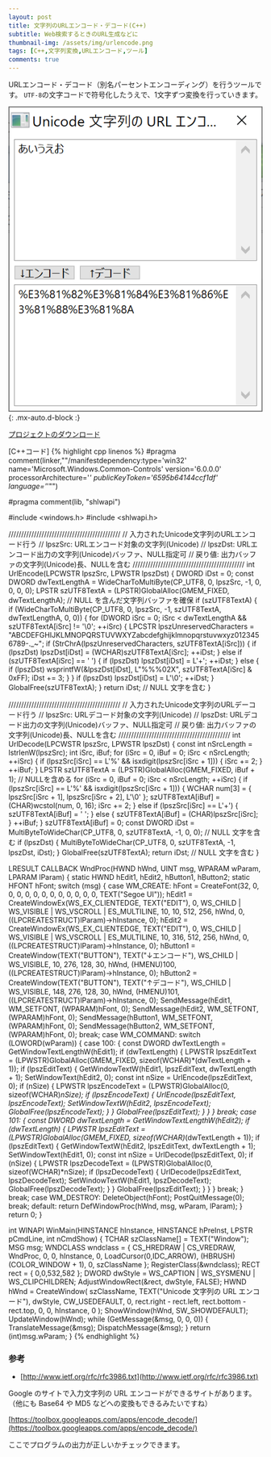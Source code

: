 ```yaml
---
layout: post
title: 文字列のURLエンコード・デコード(C++)
subtitle: Web検索するときのURL生成などに
thumbnail-img: /assets/img/urlencode.png
tags: [C++,文字列変換,URLエンコード,ツール]
comments: true
---
```


URLエンコード・デコード（別名パーセントエンコーディング）を行うツールです。
`UTF-8`の文字コードで符号化したうえで、1文字ずつ変換を行っていきます。

![](/assets/img/urlencode.png){: .mx-auto.d-block :}


[プロジェクトのダウンロード](https://github.com/kenjinote/UrlEncode/archive/master.zip)

[C++コード]
{% highlight cpp linenos %}
#pragma comment(linker,"\"/manifestdependency:type='win32' name='Microsoft.Windows.Common-Controls' version='6.0.0.0' processorArchitecture='*' publicKeyToken='6595b64144ccf1df' language='*'\"")

#pragma comment(lib, "shlwapi")

#include <windows.h>
#include <shlwapi.h>

////////////////////////////////////////////
// 入力されたUnicode文字列のURLエンコード行う
// lpszSrc: URLエンコード対象の文字列(Unicode)
// lpszDst: URLエンコード出力の文字列(Unicode)バッファ、NULL指定可
// 戻り値: 出力バッファの文字列(Unicode)長、NULLを含む
////////////////////////////////////////////
int UrlEncode(LPCWSTR lpszSrc, LPWSTR lpszDst)
{
  DWORD iDst = 0;
  const DWORD dwTextLengthA = WideCharToMultiByte(CP_UTF8, 0, lpszSrc, -1, 0, 0, 0, 0);
  LPSTR szUTF8TextA = (LPSTR)GlobalAlloc(GMEM_FIXED, dwTextLengthA); // NULL を含んだ文字列バッファを確保
  if (szUTF8TextA)
  {
    if (WideCharToMultiByte(CP_UTF8, 0, lpszSrc, -1, szUTF8TextA, dwTextLengthA, 0, 0))
    {
      for (DWORD iSrc = 0; iSrc < dwTextLengthA && szUTF8TextA[iSrc] != '\0'; ++iSrc)
      {
        LPCSTR lpszUnreservedCharacters = "ABCDEFGHIJKLMNOPQRSTUVWXYZabcdefghijklmnopqrstuvwxyz0123456789-._~";
        if (StrChrA(lpszUnreservedCharacters, szUTF8TextA[iSrc]))
        {
          if (lpszDst) lpszDst[iDst] = (WCHAR)szUTF8TextA[iSrc];
          ++iDst;
        }
        else if (szUTF8TextA[iSrc] == ' ')
        {
          if (lpszDst) lpszDst[iDst] = L'+';
          ++iDst;
        }
        else
        {
          if (lpszDst) wsprintfW(&lpszDst[iDst], L"%%%02X", szUTF8TextA[iSrc] & 0xFF);
          iDst += 3;
        }
      }
      if (lpszDst) lpszDst[iDst] = L'\0';
      ++iDst;
    }
    GlobalFree(szUTF8TextA);
  }
  return iDst; // NULL 文字を含む
}

////////////////////////////////////////////
// 入力されたUnicode文字列のURLデーコード行う
// lpszSrc: URLデコード対象の文字列(Unicode)
// lpszDst: URLデコード出力の文字列(Unicode)バッファ、NULL指定可
// 戻り値: 出力バッファの文字列(Unicode)長、NULLを含む
////////////////////////////////////////////
int UrlDecode(LPCWSTR lpszSrc, LPWSTR lpszDst)
{
  const int nSrcLength = lstrlenW(lpszSrc);
  int iSrc, iBuf;
  for (iSrc = 0, iBuf = 0; iSrc < nSrcLength; ++iSrc)
  {
    if (lpszSrc[iSrc] == L'%' && isxdigit(lpszSrc[iSrc + 1]))
    {
      iSrc += 2;
    }
    ++iBuf;
  }
  LPSTR szUTF8TextA = (LPSTR)GlobalAlloc(GMEM_FIXED, iBuf + 1); // NULLを含める
  for (iSrc = 0, iBuf = 0; iSrc < nSrcLength; ++iSrc)
  {
    if (lpszSrc[iSrc] == L'%' && isxdigit(lpszSrc[iSrc + 1]))
    {
      WCHAR num[3] = { lpszSrc[iSrc + 1], lpszSrc[iSrc + 2], L'\0' };
      szUTF8TextA[iBuf] = (CHAR)wcstol(num, 0, 16);
      iSrc += 2;
    }
    else if (lpszSrc[iSrc] == L'+')
    {
      szUTF8TextA[iBuf] = ' ';
    }
    else
    {
      szUTF8TextA[iBuf] = (CHAR)lpszSrc[iSrc];
    }
    ++iBuf;
  }
  szUTF8TextA[iBuf] = 0;
  const DWORD iDst = MultiByteToWideChar(CP_UTF8, 0, szUTF8TextA, -1, 0, 0); // NULL 文字を含む
  if (lpszDst)
  {
    MultiByteToWideChar(CP_UTF8, 0, szUTF8TextA, -1, lpszDst, iDst);
  }
  GlobalFree(szUTF8TextA);
  return iDst; // NULL 文字を含む
}

LRESULT CALLBACK WndProc(HWND hWnd, UINT msg, WPARAM wParam, LPARAM lParam)
{
  static HWND hEdit1, hEdit2, hButton1, hButton2;
  static HFONT hFont;
  switch (msg)
  {
  case WM_CREATE:
    hFont = CreateFont(32, 0, 0, 0, 0, 0, 0, 0, 0, 0, 0, 0, 0, TEXT("Segoe UI"));
    hEdit1 = CreateWindowEx(WS_EX_CLIENTEDGE, TEXT("EDIT"), 0, WS_CHILD | WS_VISIBLE | WS_VSCROLL | ES_MULTILINE, 10, 10, 512, 256, hWnd, 0, ((LPCREATESTRUCT)lParam)->hInstance, 0);
    hEdit2 = CreateWindowEx(WS_EX_CLIENTEDGE, TEXT("EDIT"), 0, WS_CHILD | WS_VISIBLE | WS_VSCROLL | ES_MULTILINE, 10, 316, 512, 256, hWnd, 0, ((LPCREATESTRUCT)lParam)->hInstance, 0);
    hButton1 = CreateWindow(TEXT("BUTTON"), TEXT("↓エンコード"), WS_CHILD | WS_VISIBLE, 10, 276, 128, 30, hWnd, (HMENU)100, ((LPCREATESTRUCT)lParam)->hInstance, 0);
    hButton2 = CreateWindow(TEXT("BUTTON"), TEXT("↑デコード"), WS_CHILD | WS_VISIBLE, 148, 276, 128, 30, hWnd, (HMENU)101, ((LPCREATESTRUCT)lParam)->hInstance, 0);
    SendMessage(hEdit1, WM_SETFONT, (WPARAM)hFont, 0);
    SendMessage(hEdit2, WM_SETFONT, (WPARAM)hFont, 0);
    SendMessage(hButton1, WM_SETFONT, (WPARAM)hFont, 0);
    SendMessage(hButton2, WM_SETFONT, (WPARAM)hFont, 0);
    break;
  case WM_COMMAND:
    switch (LOWORD(wParam))
    {
    case 100:
    {
      const DWORD dwTextLength = GetWindowTextLengthW(hEdit1);
      if (dwTextLength)
      {
        LPWSTR lpszEditText = (LPWSTR)GlobalAlloc(GMEM_FIXED, sizeof(WCHAR)*(dwTextLength + 1));
        if (lpszEditText)
        {
          GetWindowTextW(hEdit1, lpszEditText, dwTextLength + 1);
          SetWindowText(hEdit2, 0);
          const int nSize = UrlEncode(lpszEditText, 0);
          if (nSize)
          {
            LPWSTR lpszEncodeText = (LPWSTR)GlobalAlloc(0, sizeof(WCHAR)*nSize);
            if (lpszEncodeText)
            {
              UrlEncode(lpszEditText, lpszEncodeText);
              SetWindowTextW(hEdit2, lpszEncodeText);
              GlobalFree(lpszEncodeText);
            }
          }
          GlobalFree(lpszEditText);
        }
      }
    }
    break;
    case 101:
    {
      const DWORD dwTextLength = GetWindowTextLengthW(hEdit2);
      if (dwTextLength)
      {
        LPWSTR lpszEditText = (LPWSTR)GlobalAlloc(GMEM_FIXED, sizeof(WCHAR)*(dwTextLength + 1));
        if (lpszEditText)
        {
          GetWindowTextW(hEdit2, lpszEditText, dwTextLength + 1);
          SetWindowText(hEdit1, 0);
          const int nSize = UrlDecode(lpszEditText, 0);
          if (nSize)
          {
            LPWSTR lpszDecodeText = (LPWSTR)GlobalAlloc(0, sizeof(WCHAR)*nSize);
            if (lpszDecodeText)
            {
              UrlDecode(lpszEditText, lpszDecodeText);
              SetWindowTextW(hEdit1, lpszDecodeText);
              GlobalFree(lpszDecodeText);
            }
          }
          GlobalFree(lpszEditText);
        }
      }
    }
    break;
    }
    break;
  case WM_DESTROY:
    DeleteObject(hFont);
    PostQuitMessage(0);
    break;
  default:
    return DefWindowProc(hWnd, msg, wParam, lParam);
  }
  return 0;
}

int WINAPI WinMain(HINSTANCE hInstance, HINSTANCE hPreInst, LPSTR pCmdLine, int nCmdShow)
{
  TCHAR szClassName[] = TEXT("Window");
  MSG msg;
  WNDCLASS wndclass = {
    CS_HREDRAW | CS_VREDRAW,
    WndProc,
    0,
    0,
    hInstance,
    0,
    LoadCursor(0,IDC_ARROW),
    (HBRUSH)(COLOR_WINDOW + 1),
    0,
    szClassName
  };
  RegisterClass(&wndclass);
  RECT rect = { 0,0,532,582 };
  DWORD dwStyle = WS_CAPTION | WS_SYSMENU | WS_CLIPCHILDREN;
  AdjustWindowRect(&rect, dwStyle, FALSE);
  HWND hWnd = CreateWindow(
    szClassName,
    TEXT("Unicode 文字列の URL エンコード"),
    dwStyle,
    CW_USEDEFAULT,
    0,
    rect.right - rect.left,
    rect.bottom - rect.top,
    0,
    0,
    hInstance,
    0
  );
  ShowWindow(hWnd, SW_SHOWDEFAULT);
  UpdateWindow(hWnd);
  while (GetMessage(&msg, 0, 0, 0))
  {
    TranslateMessage(&msg);
    DispatchMessage(&msg);
  }
  return (int)msg.wParam;
}
{% endhighlight %}

###   参考
- [http://www.ietf.org/rfc/rfc3986.txt](http://www.ietf.org/rfc/rfc3986.txt)

Google のサイトで入力文字列の URL エンコードができるサイトがあります。（他にも Base64 や MD5 などへの変換もできるみたいですね）

[https://toolbox.googleapps.com/apps/encode_decode/](https://toolbox.googleapps.com/apps/encode_decode/)

ここでプログラムの出力が正しいかチェックできます。